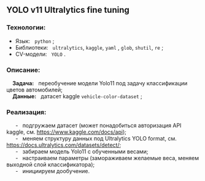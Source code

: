 ## YOLO v11 Ultralytics fine tuning

### Технологии:
- Язык: &nbsp; `python` ;
- Библиотеки: &nbsp; `ultralytics`, `kaggle`, `yaml` , `glob`, `shutil`, `re` ;
- CV-модели: &nbsp; `YOLO` .
  
### Описание:

&nbsp; &nbsp; **Задача:** &nbsp; переобучение модели Yolo11 под задачу классификации цветов автомобилей; <br>
&nbsp; &nbsp; **Данные:** &nbsp; датасет kaggle `vehicle-color-dataset` ; <br>

### Реализация:

&nbsp; &nbsp; &nbsp; - &nbsp; подгружаем датасет (может понадобиться авторизация API kaggle, см. https://www.kaggle.com/docs/api); <br>
&nbsp; &nbsp; &nbsp; - &nbsp; меняем структуру данных под Ultralytics YOLO format, см. https://docs.ultralytics.com/datasets/detect/; <br>
&nbsp; &nbsp; &nbsp; - &nbsp; забираем модель Yolo11 с обученными весами; <br>
&nbsp; &nbsp; &nbsp; - &nbsp; настраиваем параметры (замораживаем желаемые веса, меняем выходной слой классификатора); <br>
&nbsp; &nbsp; &nbsp; - &nbsp; инициируем дообучение. <br>
